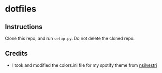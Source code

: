 # dotfiles

## Instructions
Clone this repo, and run `setup.py`. Do not delete the cloned repo.

## Credits
* I took and modified the colors.ini file for my spotify theme from [nsilvestri](https://github.com/nsilvestri/dotfiles)

